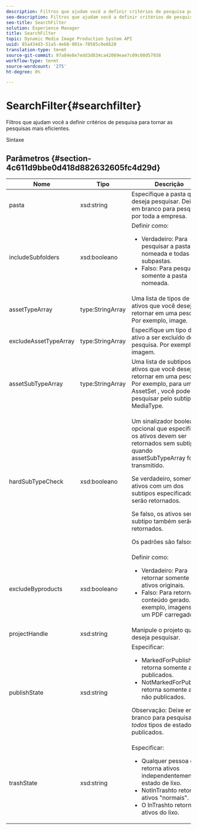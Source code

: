 ```yaml
---
description: Filtros que ajudam você a definir critérios de pesquisa para tornar as pesquisas mais eficientes.
seo-description: Filtros que ajudam você a definir critérios de pesquisa para tornar as pesquisas mais eficientes.
seo-title: SearchFilter
solution: Experience Manager
title: SearchFilter
topic: Dynamic Media Image Production System API
uuid: 85a434d3-51a5-4e68-901e-70585c0e8b20
translation-type: tm+mt
source-git-commit: 97a84e8e7edd3d834ca42069eae7c09c00d57938
workflow-type: tm+mt
source-wordcount: '275'
ht-degree: 0%

---
```



# SearchFilter{#searchfilter}

Filtros que ajudam você a definir critérios de pesquisa para tornar as pesquisas mais eficientes.

Sintaxe

## Parâmetros {#section-4c611d9bbe0d418d882632605fc4d29d}

<table id="table_57CEE262A33A4E898C6AFB30C93FD874"> 
 <thead> 
  <tr> 
   <th colname="col1" class="entry"> Nome </th> 
   <th colname="col2" class="entry"> Tipo </th> 
   <th colname="col3" class="entry"> Descrição </th> 
  </tr> 
 </thead>
 <tbody> 
  <tr> 
   <td colname="col1"> <span class="codeph"> <span class="varname"> pasta</span> </span> </td> 
   <td colname="col2"> <span class="codeph"> xsd:string</span> </td> 
   <td colname="col3"> Especifique a pasta que deseja pesquisar. Deixe em branco para pesquisar por toda a empresa. </td> 
  </tr> 
  <tr> 
   <td colname="col1"> <span class="codeph"> <span class="varname"> includeSubfolders</span> </span> </td> 
   <td colname="col2"> <span class="codeph"> xsd:booleano</span> </td> 
   <td colname="col3">Definir como: 
    <ul id="ul_BD8686943BD14D05A21C00192D4D70D3"> 
     <li id="li_B6A6DE5AAEFF4A80A8413B4785A88222"><span class="codeph"> Verdadeiro</span>: Para pesquisar a pasta nomeada e todas as subpastas. </li> 
     <li id="li_10A581F98B4847ED8EBE4AECC3AD70A8"><span class="codeph"> Falso</span>: Para pesquisar somente a pasta nomeada. </li> 
    </ul> </td> 
  </tr> 
  <tr> 
   <td colname="col1"> <span class="codeph"> <span class="varname"> assetTypeArray</span> </span> </td> 
   <td colname="col2"> <span class="codeph"> type:StringArray</span> </td> 
   <td colname="col3">Uma lista de tipos de ativos que você deseja retornar em uma pesquisa. Por exemplo, <span class="codeph"> image</span>. </td> 
  </tr> 
  <tr> 
   <td colname="col1"> <span class="codeph"> <span class="varname"> excludeAssetTypeArray</span> </span> </td> 
   <td colname="col2"> <span class="codeph"> type:StringArray</span> </td> 
   <td colname="col3"> Especifique um tipo de ativo a ser excluído de uma pesquisa. Por exemplo, imagem. </td> 
  </tr> 
  <tr> 
   <td colname="col1"> <span class="codeph"> <span class="varname"> assetSubTypeArray</span> </span> </td> 
   <td colname="col2"> <span class="codeph"> type:StringArray</span> </td> 
   <td colname="col3">Uma lista de subtipos de ativos que você deseja retornar em uma pesquisa. Por exemplo, para um AssetSet <span class="codeph"></span>, você pode pesquisar pelo subtipo <span class="codeph"> MediaType</span>. </td> 
  </tr> 
  <tr> 
   <td colname="col1"><span class="codeph"><span class="varname"> hardSubTypeCheck</span></span> </td> 
   <td colname="col2"><span class="codeph"> xsd:booleano</span> </td> 
   <td colname="col3"> <p>Um sinalizador booleano opcional que especifica se os ativos devem ser retornados sem subtipo quando <span class="codeph"> assetSubTypeArray</span> for transmitido. </p> <p>Se verdadeiro, somente os ativos com um dos subtipos especificados serão retornados. </p> <p>Se falso, os ativos sem subtipo também serão retornados. </p> <p>Os padrões são falsos. </p> </td> 
  </tr> 
  <tr> 
   <td colname="col1"> <span class="codeph"> <span class="varname"> excludeByproducts</span> </span> </td> 
   <td colname="col2"> <span class="codeph"> xsd:booleano</span> </td> 
   <td colname="col3">Definir como: 
    <ul id="ul_8C164A5D9F0F43968C86A67FA6884F35"> 
     <li id="li_D8009688FF2C439D98D6C1052C1A6CBE"><span class="codeph"> Verdadeiro</span>: Para retornar somente ativos originais. </li> 
     <li id="li_4970226BF0FF42388CAE4415FB63AF16"><span class="codeph"> Falso</span>: Para retornar o conteúdo gerado. Por exemplo, imagens de um PDF carregado. </li> 
    </ul> </td> 
  </tr> 
  <tr> 
   <td colname="col1"> <span class="codeph"> <span class="varname"> projectHandle</span> </span> </td> 
   <td colname="col2"> <span class="codeph"> xsd:string</span> </td> 
   <td colname="col3"> Manipule o projeto que deseja pesquisar. </td> 
  </tr> 
  <tr> 
   <td colname="col1"> <span class="codeph"> <span class="varname"> publishState</span> </span> </td> 
   <td colname="col2"> <span class="codeph"> xsd:string</span> </td> 
   <td colname="col3">Especificar: 
    <ul id="ul_96FFEE28F7624C1FB0356776B4C7CD53"> 
     <li id="li_DCB07288E5F44E05A4D83D3F34B0E08E"><span class="codeph"> </span> MarkedForPublishto retorna somente ativos publicados. </li> 
     <li id="li_9A9A852248DB490DB958AE986DF02672"><span class="codeph"> </span> NotMarkedForPublishto retorna somente ativos não publicados. </li> 
    </ul> <p>Observação: Deixe em branco para pesquisar por <i>todos</i> tipos de estado publicados. </p> </td> 
  </tr> 
  <tr> 
   <td colname="col1"> <span class="codeph"> <span class="varname"> trashState</span> </span> </td> 
   <td colname="col2"> <span class="codeph"> xsd:string</span> </td> 
   <td colname="col3">Especificar: 
    <ul id="ul_D31B903FA8DA4CFFABAFABA3D8DA91EC"> 
     <li id="li_E4386C8260E64F0BAFE5BA57FF788E48"><span class="codeph"> </span> Qualquer pessoa que retorna ativos independentemente do estado de lixo. </li> 
     <li id="li_0B8933FE18C643828075EC8CE8C0223C"><span class="codeph"> </span> NotInTrashto retorna ativos "normais". </li> 
     <li id="li_A1F46A0762FA4D4BA9F7247338238DC6"><span class="codeph"> O </span> InTrashto retorna ativos do lixo. </li> 
    </ul> </td> 
  </tr> 
 </tbody> 
</table>

